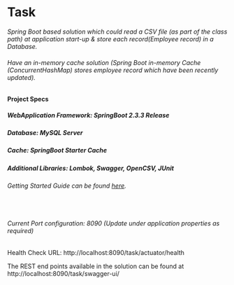 # **Task**
_Spring Boot based solution which could read a CSV file (as part of the class path) at application start-up & store each record(Employee record) in a Database._

###### Have an in-memory cache solution (Spring Boot in-memory Cache (ConcurrentHashMap) stores employee record which  have been recently updated).

#### Project Specs

##### WebApplication Framework: SpringBoot 2.3.3 Release

##### Database: MySQL Server

##### Cache: SpringBoot Starter Cache

##### Additional Libraries: Lombok, Swagger, OpenCSV, JUnit

###### Getting Started Guide can be found <a href="HELP.md">here</a>.

<br />

###### Current Port configuration: 8090 (Update under application properties as required)

Health Check URL: http://localhost:8090/task/actuator/health

The REST end points available in the solution can be found at http://localhost:8090/task/swagger-ui/
